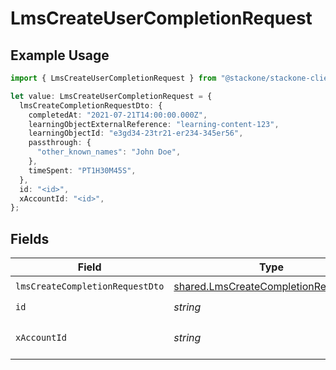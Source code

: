 # LmsCreateUserCompletionRequest

## Example Usage

```typescript
import { LmsCreateUserCompletionRequest } from "@stackone/stackone-client-ts/sdk/models/operations";

let value: LmsCreateUserCompletionRequest = {
  lmsCreateCompletionRequestDto: {
    completedAt: "2021-07-21T14:00:00.000Z",
    learningObjectExternalReference: "learning-content-123",
    learningObjectId: "e3gd34-23tr21-er234-345er56",
    passthrough: {
      "other_known_names": "John Doe",
    },
    timeSpent: "PT1H30M45S",
  },
  id: "<id>",
  xAccountId: "<id>",
};
```

## Fields

| Field                                                                                               | Type                                                                                                | Required                                                                                            | Description                                                                                         |
| --------------------------------------------------------------------------------------------------- | --------------------------------------------------------------------------------------------------- | --------------------------------------------------------------------------------------------------- | --------------------------------------------------------------------------------------------------- |
| `lmsCreateCompletionRequestDto`                                                                     | [shared.LmsCreateCompletionRequestDto](../../../sdk/models/shared/lmscreatecompletionrequestdto.md) | :heavy_check_mark:                                                                                  | N/A                                                                                                 |
| `id`                                                                                                | *string*                                                                                            | :heavy_check_mark:                                                                                  | N/A                                                                                                 |
| `xAccountId`                                                                                        | *string*                                                                                            | :heavy_check_mark:                                                                                  | The account identifier                                                                              |